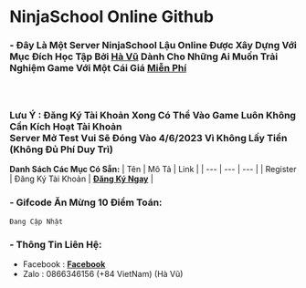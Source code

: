 # **NinjaSchool Online Github**<br>
### - Đây Là Một Server NinjaSchool Lậu Online Được Xây Dựng Với Mục Đích Học Tập Bởi **[Hà Vũ](https://www.facebook.com/blocked.id.havu)** Dành Cho Những Ai Muốn Trải Nghiệm Game Với Một Cái Giá [Miễn Phí](https://vi.wikipedia.org/wiki/Mi%E1%BB%85n_ph%C3%AD#:~:text=Mi%E1%BB%85n%20ph%C3%AD%20l%C3%A0%20m%E1%BB%99t%20t%C3%ADnh,Truy%E1%BB%81n%20h%C3%ACnh%20mi%E1%BB%85n%20ph%C3%AD)<br><br><br>
### **Lưu Ý : Đăng Ký Tài Khoản Xong Có Thể Vào Game Luôn Không Cần Kích Hoạt Tài Khoản<br>Server Mở Test Vui Sẽ Đóng Vào 4/6/2023 Vì Không Lấy Tiền (Không Đủ Phí Duy Trì)**
**Danh Sách Các Mục Có Sẵn:**
| Tên | Mô Tả | Link |
| --- | --- | --- |
| Register | Đăng Ký Tài Khoản | **[Đăng Ký Ngay](https://www.facebook.com/blocked.id.havu)** |
### - Gifcode Ăn Mừng 10 Điểm Toán:
```
Đang Cập Nhật
```
### - Thông Tin Liên Hệ:
- Facebook : **[Facebook](https://www.facebook.com/blocked.id.havu)**
- Zalo : 0866346156 (+84 VietNam) (Hà Vũ)
